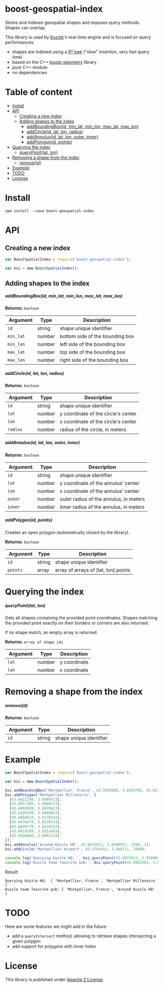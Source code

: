 # boost-geospatial-index

Stores and indexes geospatial shapes and exposes query methods.  
Shapes can overlap.

This library is used by [Kuzzle](http://kuzzle.io)'s real-time engine and is focused on query performances:

* shapes are indexed using a [R* tree](https://en.wikipedia.org/wiki/R*_tree) ("slow" insertion, very fast query time)
* based on the C++ [boost::geometry](http://www.boost.org/doc/libs/1_62_0/libs/geometry/doc/html/geometry/spatial_indexes/introduction.html) library
* pure C++ module
* no dependencies

# Table of content

- [Install](#install)
- [API](#api)
  - [Creating a new index](#creating-a-new-index)
  - [Adding shapes to the index](#adding-shapes-to-the-index)
      - [addBoundingBox(id, min_lat, min_lon, max_lat, max_lon)](#addboundingboxid-min_lat-min_lon-max_lat-max_lon)
      - [addCircle(id, lat, lon, radius)](#addcircleid-lat-lon-radius)
      - [addAnnulus(id, lat, lon, outer, inner)](#addannulusid-lat-lon-outer-inner)
      - [addPolygon(id, points)](#addpolygonid-points)
- [Querying the index](#querying-the-index)
    - [queryPoint(lat, lon)](#querypointlat-lon)
- [Removing a shape from the index](#removing-a-shape-from-the-index)
    - [remove(id)](#removeid)
- [Example](#example)
- [TODO](#todo)
- [License](#license)


# Install

```
npm install --save boost-geospatial-index
```

# API

## Creating a new index

```js
var BoostSpatialIndex = require('boost-geospatial-index');

var bsi = new BoostSpatialIndex();
```

## Adding shapes to the index

##### addBoundingBox(id, min_lat, min_lon, max_lat, max_lon)

**Returns:** `boolean`

| Argument | Type | Description |
|----------|------|-------------|
| `id` | string | shape unique identifier |
| `min_lat` | number | bottom side of the bounding box |
| `min_lon` | number |  left side of the bounding box |
| `max_lat` | number |  top side of the bounding box |
| `max_lon` | number |  right side of the bounding box |



##### addCircle(id, lat, lon, radius)

**Returns:** `boolean`

| Argument | Type | Description |
|----------|------|-------------|
| `id` | string | shape unique identifier |
| `lat` | number | y coordinate of the circle's center |
| `lon` | number | x coordinate of the circle's center |
| `radius` | number | radius of the circle, in meters |

##### addAnnulus(id, lat, lon, outer, inner)

**Returns:** `boolean`

| Argument | Type | Description |
|----------|------|-------------|
| `id` | string | shape unique identifier |
| `lat` | number | y coordinate of the annulus' center |
| `lon` | number | x coordinate of the annulus' center |
| `outer` | number | outer radius of the annulus, in meters |
| `inner` | number | inner radius of the annulus, in meters |

##### addPolygon(id, points)

Creates an open polygon (automatically closed by the library).

**Returns:** `boolean`

| Argument | Type | Description |
|----------|------|-------------|
| `id` | string | shape unique identifier |
| `points` | array | array of arrays of [lat, lon] points |

# Querying the index

##### queryPoint(lat, lon)

Gets all shapes containing the provided point coordinates. Shapes matching the provided point exactly on their borders or corners are also returned.

If no shape match, an empty array is returned.

**Returns:** `array of shape ids`

| Argument | Type | Description |
|----------|------|-------------|
| `lat` | number | y coordinate |
| `lon` | number | x coordinate |

# Removing a shape from the index

##### remove(id)

**Returns:** `boolean`

| Argument | Type | Description |
|----------|------|-------------|
| `id` | string | shape unique identifier |

# Example

```js
var BoostSpatialIndex = require('boost-geospatial-index');

var bsi = new BoostSpatialIndex();

bsi.addBoundingBox('Montpellier, France', 43.5810609, 3.8433703, 43.6331979, 3.9282093);
bsi.addPolygon('Montpellier Millenaire', [
  [43.6021299, 3.8989713],
  [43.6057389, 3.8968173],
  [43.6092889, 3.8970423],
  [43.6100359, 3.9040853],
  [43.6069619, 3.9170343],
  [43.6076479, 3.9230133],
  [43.6038779, 3.9239153],
  [43.6019189, 3.9152403],
  [43.6036049, 3.9092313]
]);
bsi.addAnnulus('Around Kuzzle HQ', 43.6073913, 3.9109057, 1500, 1);
bsi.addCircle('Montpellier Airport', 43.5764455, 3.948711, 2000);

console.log('Querying Kuzzle HQ: ', bsi.queryPoint(43.6073913, 3.9109057));
console.log('Kuzzle team favorite pub:', bsi.queryPoint(43.6002203, 3.897105));
```

Result:

```
Querying Kuzzle HQ:  [ 'Montpellier, France', 'Montpellier Millenaire' ]
Kuzzle team favorite pub: [ 'Montpellier, France', 'Around Kuzzle HQ' ]
```

# TODO

Here are some features we might add in the future:

* add a `queryIntersect` method, allowing to retrieve shapes intersecting a given polygon
* add support for polygons with inner holes

# License

This library is published under [Apache 2 License](LICENSE.md).
